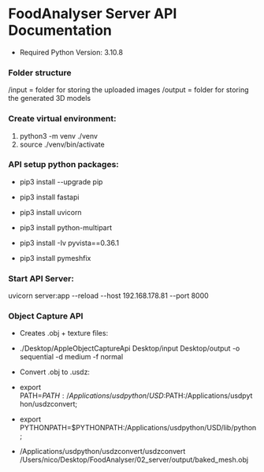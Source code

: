# FoodAnalyser Server API Documentation
- Required Python Version: 3.10.8

### Folder structure
/input = folder for storing the uploaded images
/output = folder for storing the generated 3D models

### Create virtual environment:
1. python3 -m venv ./venv
2. source ./venv/bin/activate

### API setup python packages:
- pip3 install --upgrade pip
- pip3 install fastapi
- pip3 install uvicorn
- pip3 install python-multipart

- pip3 install -Iv pyvista==0.36.1
- pip3 install pymeshfix

### Start API Server:
uvicorn server:app --reload --host 192.168.178.81 --port 8000

### Object Capture API
- Creates .obj + texture files:
- ./Desktop/AppleObjectCaptureApi Desktop/input Desktop/output -o sequential -d medium -f normal

- Convert .obj to .usdz:
- export PATH=$PATH:/Applications/usdpython/USD:$PATH:/Applications/usdpython/usdzconvert;
- export PYTHONPATH=$PYTHONPATH:/Applications/usdpython/USD/lib/python;
- /Applications/usdpython/usdzconvert/usdzconvert /Users/nico/Desktop/FoodAnalyser/02_server/output/baked_mesh.obj
